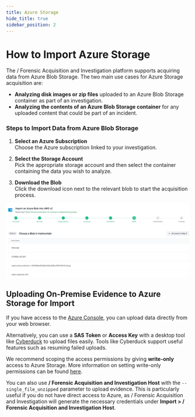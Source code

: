 ```yaml
---
title: Azure Storage
hide_title: true
sidebar_position: 2
---
```


# How to Import Azure Storage

The / Forensic Acquisition and Investigation platform supports acquiring data from Azure Blob Storage. The two main use cases for Azure Storage acquisition are:

- **Analyzing disk images or zip files** uploaded to an Azure Blob Storage container as part of an investigation.
- **Analyzing the contents of an Azure Blob Storage container** for any uploaded content that could be part of an incident.

### Steps to Import Data from Azure Blob Storage

1. **Select an Azure Subscription**  
   Choose the Azure subscription linked to your investigation.
   
2. **Select the Storage Account**  
   Pick the appropriate storage account and then select the container containing the data you wish to analyze.
   
3. **Download the Blob**  
   Click the download icon next to the relevant blob to start the acquisition process.

![Import Azure Storage](/img/azure-storage.png)

## Uploading On-Premise Evidence to Azure Storage for Import

If you have access to the [Azure Console](https://portal.azure.com/), you can upload data directly from your web browser.

Alternatively, you can use a **SAS Token** or **Access Key** with a desktop tool like [Cyberduck](https://cyberduck.io/azure/) to upload files easily. Tools like Cyberduck support useful features such as resuming failed uploads.

We recommend scoping the access permissions by giving **write-only** access to Azure Storage. More information on setting write-only permissions can be found [here](https://stackoverflow.com/questions/50864068/write-only-access-no-read-no-list-no-delete-to-azure-storage).

You can also use **/ Forensic Acquisition and Investigation Host** with the `--single_file_unzipped` parameter to upload evidence. This is particularly useful if you do not have direct access to Azure, as / Forensic Acquisition and Investigation will generate the necessary credentials under **Import > / Forensic Acquisition and Investigation Host**.

